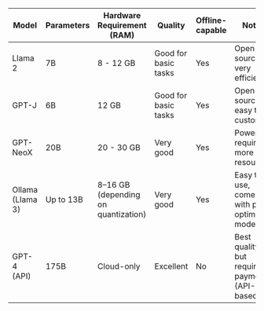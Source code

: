 | Model            | Parameters | Hardware Requirement (RAM)         | Quality                   | Offline-capable | Notes                                              |
|------------------|------------|-------------------------------------|----------------------------|------------------|----------------------------------------------------|
| Llama 2          | 7B         | 8 - 12 GB                           | Good for basic tasks       | Yes              | Open-source, very efficient                        |
| GPT-J            | 6B         | 12 GB                               | Good for basic tasks       | Yes              | Open-source, easy to customize                     |
| GPT-NeoX         | 20B        | 20 - 30 GB                          | Very good                  | Yes              | Powerful, requires more resources                  |
| Ollama (Llama 3) | Up to 13B  | 8–16 GB (depending on quantization) | Very good                  | Yes              | Easy to use, comes with pre-optimized models       |
| GPT-4 (API)      | 175B       | Cloud-only                          | Excellent                  | No               | Best quality, but requires payment (API-based)     |
